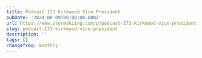 ```yaml
---
title: Podcast 173 Kirkwood Vice President
pubDate: '2024-06-09T00:00:00.000Z'
url: https://www.stormskiing.com/p/podcast-173-kirkwood-vice-president
slug: podcast-173-kirkwood-vice-president
description: ''
tags: []
changefreq: monthly
---
```


<!-- Add post content below -->
